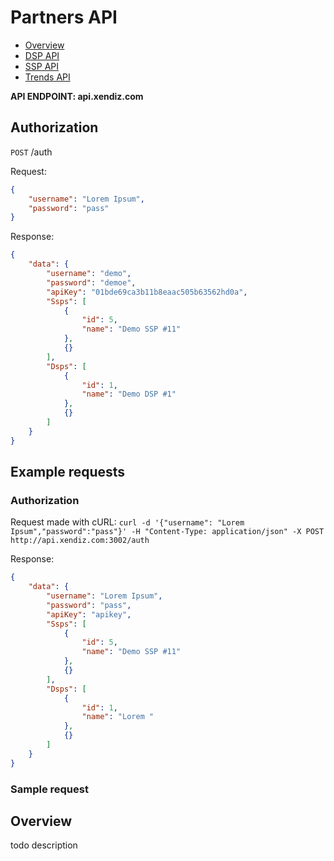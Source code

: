# Partners API
* [Overview](#overview)
* [DSP API](./dsp)
* [SSP API](./ssp)
* [Trends API](./trends)

**API ENDPOINT: api.xendiz.com**

## Authorization

`POST` /auth

Request: 
```json
{
	"username": "Lorem Ipsum",
	"password": "pass"
}
```

Response:
```json
{
    "data": {
        "username": "demo",
        "password": "demoe",
        "apiKey": "01bde69ca3b11b8eaac505b63562hd0a",
        "Ssps": [
            {
                "id": 5,
                "name": "Demo SSP #11"
            },
            {}
        ],
        "Dsps": [
            {
                "id": 1,
                "name": "Demo DSP #1"
            },
            {}
        ]
    }
}
```

## Example requests

### Authorization
Request made with cURL:
`curl -d '{"username": "Lorem Ipsum","password":"pass"}' -H "Content-Type: application/json" -X POST http://api.xendiz.com:3002/auth`

Response:
```json
{
    "data": {
        "username": "Lorem Ipsum",
        "password": "pass",
        "apiKey": "apikey",
        "Ssps": [
            {
                "id": 5,
                "name": "Demo SSP #11"
            },
            {}
        ],
        "Dsps": [
            {
                "id": 1,
                "name": "Lorem "
            },
            {}
        ]
    }
}
```

### Sample request


## Overview
todo description
